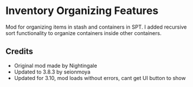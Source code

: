 # Inventory Organizing Features

Mod for organizing items in stash and containers in SPT.
I added recursive sort functionality to organize containers inside other containers.

## Credits

- Original mod made by Nightingale
- Updated to 3.8.3 by seionmoya
- Updated for 3.10, mod loads without errors, cant get UI button to show
